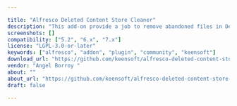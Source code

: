 ```yaml
---

title: "Alfresco Deleted Content Store Cleaner"
description: "This add-on provide a job to remove abandoned files in Deleted Content Store. From Alfresco 5.2 (201707 GA) a **Trashcan Cleaner** job is provided out of the box, although is disabled by default. This job removes documents from trash can periodically. Once a content has been deleted from trashcan, `ContentStoreCleaner` job moves it to Deleted Content Store and change node state to `deleted` in database 14 days after. `NodeServiceCleanup` job remove the node from database 30 days after, but in the end the file is still living in Deleted Content Store. This addon will purge from Deleted Content Store (usually at `${alfresco}/alf_data/contentstore.deleted`) these abandoned files."
screenshots: []
compatibility: ["5.2", "6.x", "7.x"]
license: "LGPL-3.0-or-later"
keywords: ["alfresco", "addon", "plugin", "community", "keensoft"]
download_url: "https://github.com/keensoft/alfresco-deleted-content-store-cleaner"
vendor: "Angel Borroy ‌"
about: ""
about_url: "https://github.com/keensoft/alfresco-deleted-content-store-cleaner"
draft: false

---
```

